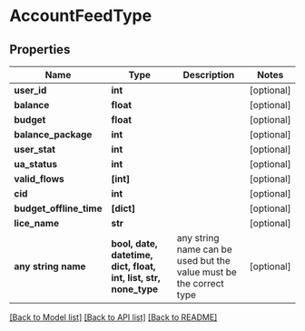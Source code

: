 # AccountFeedType


## Properties
Name | Type | Description | Notes
------------ | ------------- | ------------- | -------------
**user_id** | **int** |  | [optional] 
**balance** | **float** |  | [optional] 
**budget** | **float** |  | [optional] 
**balance_package** | **int** |  | [optional] 
**user_stat** | **int** |  | [optional] 
**ua_status** | **int** |  | [optional] 
**valid_flows** | **[int]** |  | [optional] 
**cid** | **int** |  | [optional] 
**budget_offline_time** | **[dict]** |  | [optional] 
**lice_name** | **str** |  | [optional] 
**any string name** | **bool, date, datetime, dict, float, int, list, str, none_type** | any string name can be used but the value must be the correct type | [optional]

[[Back to Model list]](../README.md#documentation-for-models) [[Back to API list]](../README.md#documentation-for-api-endpoints) [[Back to README]](../README.md)


